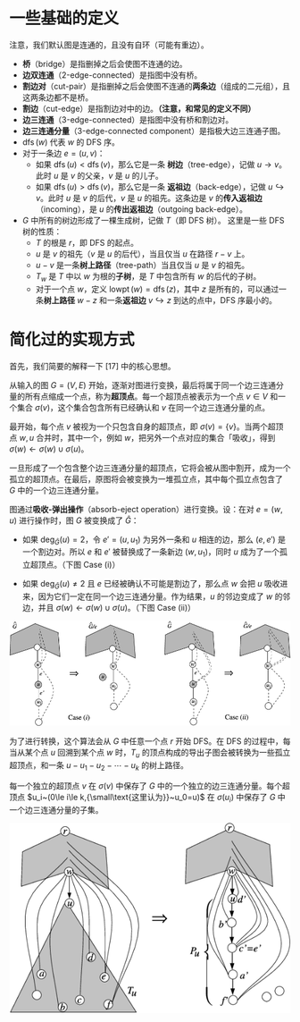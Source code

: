 # 一些基础的定义

注意，我们默认图是连通的，且没有自环（可能有重边）。

- **桥**（bridge）是指删掉之后会使图不连通的边。
- **边双连通**（2-edge-connected）是指图中没有桥。
- **割边对**（cut-pair）是指删掉之后会使图不连通的**两条边**（组成的二元组），且这两条边都不是桥。
- **割边**（cut-edge）是指割边对中的边。**（注意，和常见的定义不同）**
- **边三连通**（3-edge-connected）是指图中没有桥和割边对。
- **边三连通分量**（3-edge-connected component）是指极大边三连通子图。
- $\operatorname{dfs}(w)$ 代表 $w$ 的 DFS 序。
- 对于一条边 $e=(u,v)$：
	- 如果 $\operatorname{dfs}(u)<\operatorname{dfs}(v)$，那么它是一条 **树边**（tree-edge），记做 $u\to v$。此时 $u$ 是 $v$ 的父亲，$v$ 是 $u$ 的儿子。
	- 如果 $\operatorname{dfs}(u)>\operatorname{dfs}(v)$，那么它是一条 **返祖边**（back-edge），记做 $u\hookrightarrow v$。此时 $u$ 是 $v$ 的后代，$v$ 是 $u$ 的祖先。这条边是 $v$ 的**传入返祖边**（incoming），是 $u$ 的**传出返祖边**（outgoing back-edge）。
- $G$ 中所有的树边形成了一棵生成树，记做 $T$（即 DFS 树）。
	这里是一些 DFS 树的性质：
	- $T$ 的根是 $r$，即 DFS 的起点。
	- $u$ 是 $v$ 的祖先（$v$ 是 $u$ 的后代），当且仅当 $u$ 在路径 $r-v$ 上。
	- $u-v$ 是一条**树上路径**（tree-path）当且仅当 $u$ 是 $v$ 的祖先。
	- $T_w$ 是 $T$ 中以 $w$ 为根的**子树**，是 $T$ 中包含所有 $w$ 的后代的子树。
	- 对于一个点 $w$，定义 $\operatorname{lowpt}(w)=\operatorname{dfs}(z)$，其中 $z$ 是所有的，可以通过一条**树上路径** $w-z$ 和一条**返祖边** $v\hookrightarrow z$ 到达的点中，DFS 序最小的。

# 简化过的实现方式

首先，我们简要的解释一下 [17] 中的核心思想。

从输入的图 $G=(V,E)$ 开始，逐渐对图进行变换，最后将属于同一个边三连通分量的所有点缩成一个点，称为**超顶点**。每一个超顶点被表示为一个点 $v\in V$ 和一个集合 $\sigma(v)$，这个集合包含所有已经确认和 $v$ 在同一个边三连通分量的点。

最开始，每个点 $v$ 被视为一个只包含自身的超顶点，即 $\sigma(v)=\{v\}$。当两个超顶点 $w,u$ 合并时，其中一个，例如 $w$，把另外一个点对应的集合「吸收」，得到 $\sigma(w)\gets\sigma(w)\cup\sigma(u)$。

一旦形成了一个包含整个边三连通分量的超顶点，它将会被从图中割开，成为一个孤立的超顶点。在最后，原图将会被变换为一堆孤立点，其中每个孤立点包含了 $G$ 中的一个边三连通分量。

图通过**吸收-弹出操作**（absorb-eject operation）进行变换。设：在对 $e=(w,u)$ 进行操作时，图 $G$ 被变换成了 $\hat G$：

- 如果 $\operatorname{deg}_{\hat G}(u)=2$，令 $e'=(u,u_1)$ 为另外一条和 $u$ 相连的边，那么 $(e,e')$ 是一个割边对。所以 $e$ 和 $e'$ 被替换成了一条新边 $(w,u_1)$，同时 $u$ 成为了一个孤立超顶点。（下图 Case (i)）

- 如果 $\operatorname{deg}_{\hat G}(u)\ne2$ 且 $e$ 已经被确认不可能是割边了，那么点 $w$ 会把 $u$ 吸收进来，因为它们一定在同一个边三连通分量。作为结果，$u$ 的邻边变成了 $w$ 的邻边，并且 $\sigma(w)\gets\sigma(w)\cup\sigma(u)$。（下图 Case (ii)）

![](2-Figure1-1.png)

为了进行转换，这个算法会从 $G$ 中任意一个点 $r$ 开始 DFS。在 DFS 的过程中，每当从某个点 $u$ 回溯到某个点 $w$ 时，$T_u$ 的顶点构成的导出子图会被转换为一些孤立超顶点，和一条 $u-u_1-u_2-\cdots-u_k$ 的树上路径。

每一个独立的超顶点 $v$ 在 $\sigma(v)$ 中保存了 $G$ 中的一个独立的边三连通分量。每个超顶点 $u_i~(0\le i\le k,{\small\text{这里认为}}~u_0=u)$ 在 $\sigma(u_i)$ 中保存了 $G$ 中一个边三连通分量的子集。

![](3-Figure2-1.png)

